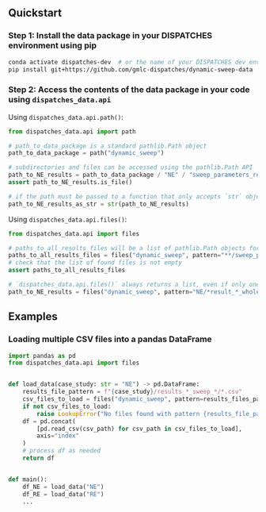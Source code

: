 ## Quickstart

### Step 1: Install the data package in your DISPATCHES environment using pip

```sh
conda activate dispatches-dev  # or the name of your DISPATCHES dev environment
pip install git+https://github.com/gmlc-dispatches/dynamic-sweep-data
```

### Step 2: Access the contents of the data package in your code using `dispatches_data.api`

Using `dispatches_data.api.path()`:

```py
from dispatches_data.api import path

# path_to_data_package is a standard pathlib.Path object
path_to_data_package = path("dynamic_sweep")

# subdirectories and files can be accessed using the pathlib.Path API
path_to_NE_results = path_to_data_package / "NE" / "sweep_parameters_results_NE_whole.h5"
assert path_to_NE_results.is_file()

# if the path must be passed to a function that only accepts `str` objects, it can be converted using `str()`
path_to_NE_results_as_str = str(path_to_NE_results)
```

Using `dispatches_data.api.files()`:

```py
from dispatches_data.api import files

# paths_to_all_results_files will be a list of pathlib.Path objects for each file matching the specified `pattern`
paths_to_all_results_files = files("dynamic_sweep", pattern="**/sweep_parameters_results_*_whole.h5")
# check that the list of found files is not empty
assert paths_to_all_results_files

# `dispatches_data.api.files()` always returns a list, even if only one file matches
path_to_NE_results = files("dynamic_sweep", pattern="NE/*result_*_whole.h5")[0]
```

## Examples

### Loading multiple CSV files into a pandas DataFrame

```py
import pandas as pd
from dispatches_data.api import files


def load_data(case_study: str = "NE") -> pd.DataFrame:
    results_file_pattern = f"{case_study}/results_*_sweep_*/*.csv"
    csv_files_to_load = files("dynamic_sweep", pattern=results_files_pattern)
    if not csv_files_to_load:
        raise LookupError("No files found with pattern {results_file_pattern!r}")
    df = pd.concat(
        [pd.read_csv(csv_path) for csv_path in csv_files_to_load],
        axis="index"
    )
    # process df as needed
    return df


def main():
    df_NE = load_data("NE")
    df_RE = load_data("RE")
    ...
```
